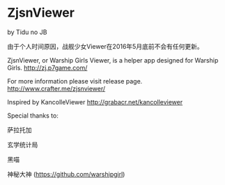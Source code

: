# ZjsnViewer
by Tidu no JB

由于个人时间原因，战舰少女Viewer在2016年5月底前不会有任何更新。

ZjsnViewer, or Warship Girls Viewer, is a helper app designed for Warship Girls.
http://zj.p7game.com/

For more information please visit release page.
http://www.crafter.me/zjsnviewer/

Inspired by KancolleViewer
http://grabacr.net/kancolleviewer

Special thanks to:

萨拉托加

玄学统计局

黑喵

神秘大神 (https://github.com/warshipgirl)
